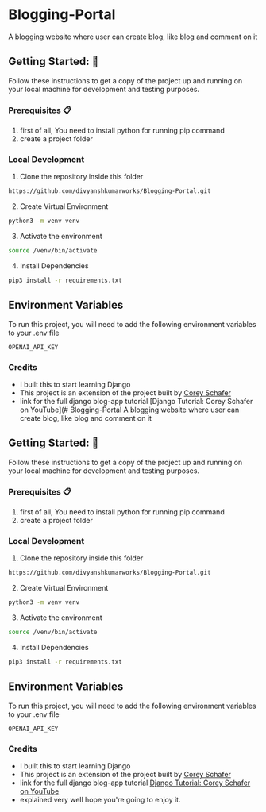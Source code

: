 # Blogging-Portal
A blogging website where user can create blog, like blog and comment on it 

## Getting Started: 🚀

Follow these instructions to get a copy of the project up and running on your local machine for development and testing purposes.

### Prerequisites 📋
1. first of all, You need to install python for running pip command
2. create a project folder  

### Local Development
1. Clone the repository inside this folder
```bash
https://github.com/divyanshkumarworks/Blogging-Portal.git
```
2. Create Virtual Environment
```bash
python3 -m venv venv
```
3. Activate the environment
```bash
source /venv/bin/activate
```

4. Install Dependencies
```bash
pip3 install -r requirements.txt
```

## Environment Variables

To run this project, you will need to add the following environment variables to your .env file

`OPENAI_API_KEY`

### Credits

- I built this to start learning Django
- This project is an extension of the project built by [Corey Schafer](https://www.coreyms.com)
- link for the full django blog-app tutorial [Django Tutorial: Corey Schafer on YouTube](# Blogging-Portal
A blogging website where user can create blog, like blog and comment on it 

## Getting Started: 🚀

Follow these instructions to get a copy of the project up and running on your local machine for development and testing purposes.

### Prerequisites 📋
1. first of all, You need to install python for running pip command
2. create a project folder  

### Local Development
1. Clone the repository inside this folder
```bash
https://github.com/divyanshkumarworks/Blogging-Portal.git
```
2. Create Virtual Environment
```bash
python3 -m venv venv
```
3. Activate the environment
```bash
source /venv/bin/activate
```

4. Install Dependencies
```bash
pip3 install -r requirements.txt
```

## Environment Variables

To run this project, you will need to add the following environment variables to your .env file

`OPENAI_API_KEY`

### Credits

- I built this to start learning Django
- This project is an extension of the project built by [Corey Schafer](https://www.coreyms.com)
- link for the full django blog-app tutorial [Django Tutorial: Corey Schafer on YouTube](https://youtube.com/playlist?list=PL-osiE80TeTs4UjLw5MM6OjgkjFeUxCYH)
- explained very well hope you're going to enjoy it.
